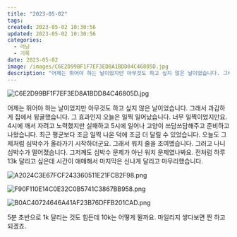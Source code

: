 ```yaml
---
title: "2023-05-02"
tags:
created: 2023-05-02 10:30:56
updated: 2023-05-02 10:30:56
categories:
  - 러닝
  - 기록
date: 2023-05-02
image: /images/C6E2D99BF1F7EF3ED8A1BDD84C46805D.jpg
description: "어제는 뛰어야 하는 날이었지만 아무것도 하고 싶지 않은 날이었습니다. 그래서 과감하게 집에서 뒹굴했습니다. 그 효과인지 오늘은 일찍 일어났습니다. 너무 일찍이었지만요. 4시에 깨서 자려고 노력했지만 실패하고 5시에 일어나 고양이 쓰담쓰담해주고 준비하고 나왔습니다. 최근 평균보다 조금 일"
---
```


![C6E2D99BF1F7EF3ED8A1BDD84C46805D.jpg](/images/C6E2D99BF1F7EF3ED8A1BDD84C46805D.jpg)
 
 

어제는 뛰어야 하는 날이었지만 아무것도 하고 싶지 않은 날이었습니다. 그래서 과감하게 집에서 뒹굴했습니다. 그 효과인지 오늘은 일찍 일어났습니다. 너무 일찍이었지만요. 4시에 깨서 자려고 노력했지만 실패하고 5시에 일어나 고양이 쓰담쓰담해주고 준비하고 나왔습니다.
최근 평균보다 조금 일찍 나온 덕에 조금 더 달릴 수 있었습니다. 오늘도 그제처럼 심박수가 올라가기 시작하더군요. 그래서 워치 줄을 조여멨습니다. 그러고 나니 심박수가 떨어졌습니다. 그저께도 심박수 문제가 아닌 워치 문제였나봐요.
전처럼 하루 13k 달리고 싶은데 시간이 애매해서 마지막은 신나게 달리고 마무리했습니다.

 
 ![A2024C3E67FCF243360511E21FCB2F98.png](/images/A2024C3E67FCF243360511E21FCB2F98.png)
 
 

 
 ![F90F110E14C0E32C0B5741C3867BB958.png](/images/F90F110E14C0E32C0B5741C3867BB958.png)
 
 

 
 ![B0AC40724646A41AF23B76DFFB201CAD.png](/images/B0AC40724646A41AF23B76DFFB201CAD.png)
 
 

5분 초반으로 1k 달리는 것도 힘든데 10k는 어떻게 뛸까요. 마일리지 쌓다보면 짠 하고 되겠죠.
